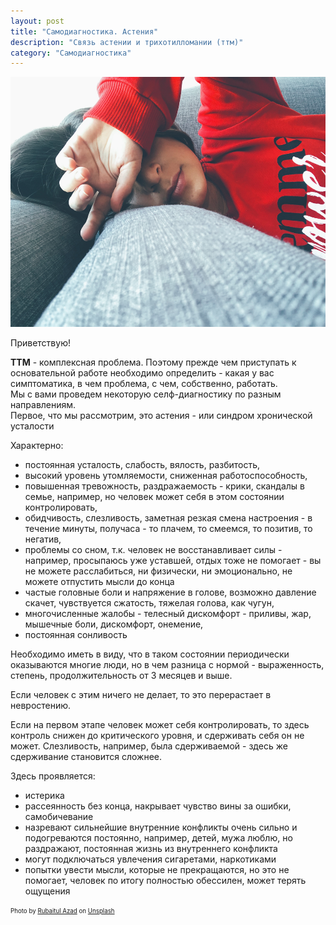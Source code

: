 ```yaml
---
layout: post
title: "Самодиагностика. Астения"
description: "Связь астении и трихотилломании (ттм)"
category: "Самодиагностика"
---
```

<img 
    src="/assets/img/mel-elias-SevjX8pf_tQ-unsplash.jpg" 
    style="height:400px"
    alt="Связь астении и ттм"
/>

Приветствую!  

__ТТМ__ - комплексная проблема. Поэтому прежде чем приступать к основательной работе 
необходимо определить - какая у вас симптоматика, в чем проблема, с чем, собственно, работать.  
Мы с вами проведем некоторую селф-диагностику по разным направлениям.  
Первое, что мы рассмотрим, это астения - или синдром хронической усталости  

Характерно:  
- постоянная усталость, слабость, вялость, разбитость,
- высокий уровень утомляемости, сниженная работоспособность,
- повышенная тревожность, раздражаемость - крики, скандалы в семье, например, но человек может себя в этом состоянии контролировать,
- обидчивость, слезливость, заметная резкая смена настроения - в течение минуты, получаса  - то плачем, то смеемся, то позитив, то негатив,
- проблемы со сном, т.к. человек не восстанавливает силы - например, просыпаюсь уже уставшей, отдых тоже не помогает - вы не можете расслабиться, ни физически, ни эмоционально, не можете отпустить мысли до конца
- частые головные боли и напряжение в голове, возможно давление скачет, чувствуется сжатость, тяжелая голова, как чугун,
- многочисленные жалобы - телесный дискомфорт - приливы, жар, мышечные боли, дискомфорт, онемение,
- постоянная сонливость  

Необходимо иметь в виду, что в таком состоянии периодически оказываются многие люди, 
но в чем разница с нормой - выраженность, степень, продолжительность от 3 месяцев и выше.

Если человек с этим ничего не делает, то это перерастает в невростению.  

Если на первом этапе человек может себя контролировать, 
то здесь контроль снижен до критического уровня, и сдерживать себя он не может. 
Слезливость, например, была сдерживаемой - здесь же сдерживание становится сложнее.  

Здесь проявляется:
- истерика
- рассеянность без конца, накрывает чувство вины за ошибки, самобичевание
- назревают сильнейшие внутренние конфликты очень сильно и подогреваются постоянно, например, детей, мужа люблю, но раздражают, постоянная жизнь из внутреннего конфликта
- могут подключаться увлечения сигаретами, наркотиками
- попытки увести мысли, которые не прекращаются, но это не помогает, человек по итогу полностью обессилен, может терять ощущения

<sub><sup>
Photo by <a href="https://unsplash.com/@rubaitulazad?utm_source=unsplash&utm_medium=referral&utm_content=creditCopyText">Rubaitul Azad</a> on <a href="https://unsplash.com/s/photos/abc?utm_source=unsplash&utm_medium=referral&utm_content=creditCopyText">Unsplash</a>
</sup></sub>

  